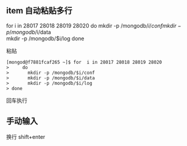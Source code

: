 ## item 自动粘贴多行
for  i in 28017 28018 28019 28020
    do 
      mkdir -p /mongodb/$i/conf  
      mkdir -p /mongodb/$i/data  
      mkdir -p /mongodb/$i/log
done 

粘贴
```
[mongod@f7881fcaf265 ~]$ for  i in 28017 28018 28019 28020
>     do
>       mkdir -p /mongodb/$i/conf
>       mkdir -p /mongodb/$i/data
>       mkdir -p /mongodb/$i/log
> done
```
回车执行

## 手动输入
换行 shift+enter